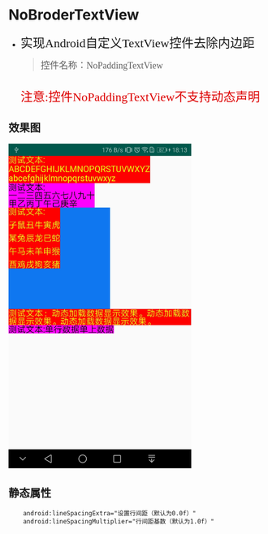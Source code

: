 # NoBroderTextView
* <font size ="5" face="微软雅黑">实现Android自定义TextView控件去除内边距</font>

   > <font size = "4" face="微软雅黑">控件名称：NoPaddingTextView</font><br/>
     <br/>
     <font color="#dd0000" size = "5" face="微软雅黑">注意:控件NoPaddingTextView不支持动态声明</font>
## 效果图
<img src="./images/a.jpg" width = "360" height = "640"/>

## 静态属性
```xml
    android:lineSpacingExtra="设置行间距（默认为0.0f）"
    android:lineSpacingMultiplier="行间距基数（默认为1.0f）"
```